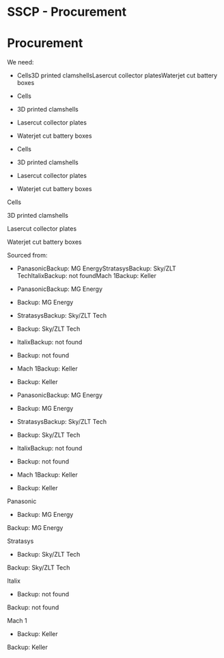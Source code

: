 # SSCP - Procurement

# Procurement

We need:

* Cells3D printed clamshellsLasercut collector platesWaterjet cut battery boxes
* Cells
* 3D printed clamshells
* Lasercut collector plates
* Waterjet cut battery boxes

* Cells
* 3D printed clamshells
* Lasercut collector plates
* Waterjet cut battery boxes

Cells

3D printed clamshells

Lasercut collector plates

Waterjet cut battery boxes

Sourced from:

* PanasonicBackup: MG EnergyStratasysBackup: Sky/ZLT TechItalixBackup: not foundMach 1Backup: Keller
* PanasonicBackup: MG Energy
* Backup: MG Energy
* StratasysBackup: Sky/ZLT Tech
* Backup: Sky/ZLT Tech
* ItalixBackup: not found
* Backup: not found
* Mach 1Backup: Keller
* Backup: Keller

* PanasonicBackup: MG Energy
* Backup: MG Energy
* StratasysBackup: Sky/ZLT Tech
* Backup: Sky/ZLT Tech
* ItalixBackup: not found
* Backup: not found
* Mach 1Backup: Keller
* Backup: Keller

Panasonic

* Backup: MG Energy

Backup: MG Energy

Stratasys

* Backup: Sky/ZLT Tech

Backup: Sky/ZLT Tech

Italix

* Backup: not found

Backup: not found

Mach 1

* Backup: Keller

Backup: Keller

